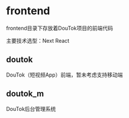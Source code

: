 # frontend

frontend目录下存放着DouTok项目的前端代码

主要技术选型：Next React

## doutok

DouTok（短视频App）前端，暂未考虑支持移动端

## doutok_m

DouTok后台管理系统
